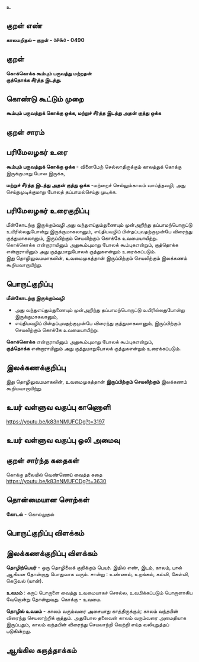 உ

## குறள் எண் 

**காலமறிதல்  – குறள் - ௦௪௯௦ - 0490** 
 
## குறள் 

**கொக்கொக்க கூம்பும் பருவத்து மற்றதன்  
குத்தொக்க சீர்த்த இடத்து.**

## கொண்டு கூட்டும் முறை

**கூம்பும் பருவத்துக் கொக்கு ஒக்க, மற்றுச் சீர்த்த இடத்து அதன் குத்து ஒக்க**  

## குறள் சாரம் 


## பரிமேலழகர் உரை

**கூம்பும் பருவத்துக் கொக்கு ஒக்க** - வினைமேற் செல்லாதிருக்கும் காலத்துக் கொக்கு இருக்குமாறு போல இருக்க,  

**மற்றுச் சீர்த்த இடத்து அதன் குத்து ஒக்க** -மற்றைச் செல்லும்காலம் வாய்த்தவழி, அது செய்துமுடிக்குமாறு போலத் தப்பாமல்செய்து முடிக்க.   

## பரிமேலழகர் உரைகுறிப்பு   

மீன்கோடற்கு இருக்கும்வழி அது வந்துஎய்தும்துணையும் முன்அறிந்து தப்பாமற்பொருட்டு உயிரில்லதுபோன்று இருக்குமாகலானும், எய்தியவழிப் பின்தப்புவதற்குமுன்பே விரைந்து குத்துமாகலானும், இருப்பிற்கும் செயலிற்கும் கொக்கே உவமையாயிற்று.  
கொக்கொக்க என்றாராயினும் அதுகூம்புமாறு போலக் கூம்புகஎன்றும், குத்தொக்க என்றாராயினும் அது குத்துமாறுபோலக் குத்துகஎன்றும் உரைக்கப்படும்.    
இது தொழிலுவமமாகலின், உவமைமுகத்தான் இருப்பிற்கும் செயலிற்கும் இலக்கணம் கூறியவாறாயிற்று.  

## பொருட்குறிப்பு 

**மீன்கோடற்கு இருக்கும்வழி**  
* அது வந்துஎய்தும்துணையும் முன்அறிந்து தப்பாமற்பொருட்டு உயிரில்லதுபோன்று இருக்குமாகலானும்,  
* எய்தியவழிப் பின்தப்புவதற்குமுன்பே விரைந்து குத்துமாகலானும், இருப்பிற்கும் செயலிற்கும் கொக்கே உவமையாயிற்று. 

**கொக்கொக்க** என்றாராயினும் அதுகூம்புமாறு போலக் கூம்புகஎன்றும்,  
**குத்தொக்க** என்றாராயினும் அது குத்துமாறுபோலக் குத்துகஎன்றும் உரைக்கப்படும்.   

## இலக்கணக்குறிப்பு  

இது தொழிலுவமமாகலின், உவமைமுகத்தான் **இருப்பிற்கும் செயலிற்கும்** இலக்கணம் கூறியவாறாயிற்று.  

## உயர் வள்ளுவ வகுப்பு காணொளி

https://youtu.be/k83nNMUFCDg?t=3197

## உயர் வள்ளுவ வகுப்பு ஒலி அமைவு 

 
## குறள் சார்ந்த கதைகள் 

கொக்கு தலையில் வெண்ணெய் வைத்த கதை  
https://youtu.be/k83nNMUFCDg?t=3630

## தொன்மையான சொற்கள்

**கோடல்** - கொல்லுதல்   

## பொருட்குறிப்பு விளக்கம்


## இலக்கணக்குறிப்பு விளக்கம்

**தொழிற்பெயர்** - ஒரு தொழிலைக் குறிக்கும் பெயர். இதில் எண், இடம், காலம், பால் ஆகியன தோன்றாது பொதுவாக வரும்.  சான்று : உண்ணல், உறங்கல், கல்வி, கேள்வி, கெடுவல் (யான்).   

**உவமம்** : கருப் பொருளை வைத்து உவமையாகச் சொல்ல, உவமிக்கப்படும் பொருளாகிய வேறொன்று தோன்றுவது.   கொக்கு - உவமை.  

**தொழில் உவமம்** -  காலம் வரும்வரை அசையாது காத்திருக்கும்; காலம் வந்தபின் விரைந்து செயலாற்றிக் குத்தும்.  அதுபோல தலைவன் காலம் வரும்வரை அமைதியாக இருப்பதும், காலம் வந்தபின் விரைந்து செயலாற்றி வெற்றி எய்த வலியுறுத்தப் படுகின்றது. 

## ஆங்கில கருத்தாக்கம் 


